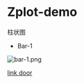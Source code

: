 # Zplot-demo

柱状图

- Bar-1

![bar-1.png](https://upload-images.jianshu.io/upload_images/7862980-14b3e5d813aeba27.png?imageMogr2/auto-orient/strip%7CimageView2/2/w/1240)

[link door](https://github.com/ISCS-GitLab/Zplot-demo/tree/main/%E6%9F%B1%E7%8A%B6%E5%9B%BE/%E6%9F%B1%E7%8A%B6%E5%9B%BE1)
